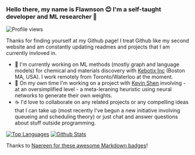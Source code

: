 ### Hello there, my name is Flawnson 😊 I'm a self-taught developer and ML researcher 👋

<!--
**flawnson/flawnson** is a ✨ _special_ ✨ repository because its `README.md` (this file) appears on your GitHub profile.

Here are some ideas to get you started:

- 🔭 I’m currently working on ...
- 🌱 I’m currently learning ...
- 👯 I’m looking to collaborate on ...
- 🤔 I’m looking for help with ...
- 💬 Ask me about ...
- 📫 How to reach me: ...
- 😄 Pronouns: ...
- ⚡ Fun fact: ...
-->

![Profile views](https://gpvc.arturio.dev/flawnson)

Thanks for finding yourself at my Github page! I treat Github like my second website and am constantly updating readmes and projects that I am currently invloved in.

- 🧪 I'm currently working on ML methods (mostly graph and language models) for chemical and materials discovery with [Kebotix Inc](https://www.kebotix.com/) (Boston MA, USA). I work remotely from Toronto/Waterloo at the moment.
- 🤖 On my own time I'm working on a project with [Kevin Shen](https://github.com/kshen3778) involving - at an oversimplified level - a meta-leraning heuristic using neural networks to generate their own weights.
- ☕ I'd love to collaborate on any related projects or any compelling ideas that I can take up (most recently I've begun a new initiative involving queueing and scheduling theory) or just chat and answer questions about stuff outside programming.

[![Top Languages](https://github-readme-stats.vercel.app/api/top-langs/?username=flawnson)](https://github.com/flawnson)
[![Github Stats](https://github-readme-stats.vercel.app/api?username=flawnson)](https://github.com/flawnson)

Thanks to [Naereen for these awesome Markdown badges](https://github.com/Naereen/badges)!

